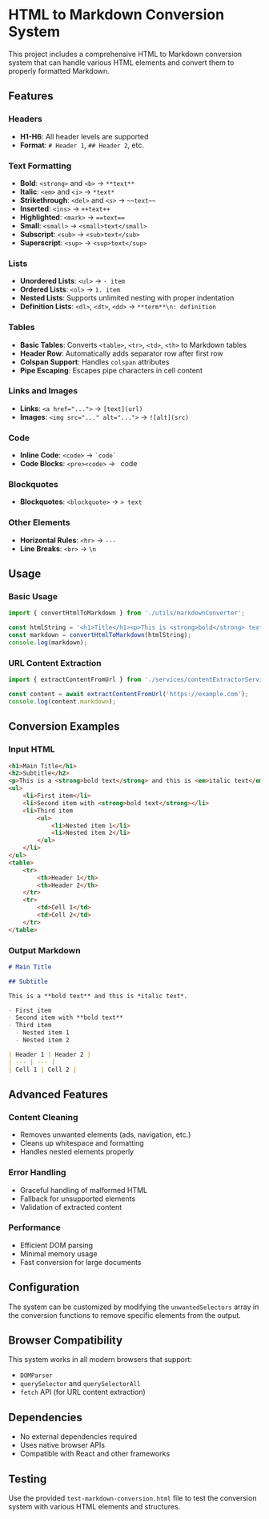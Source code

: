 # HTML to Markdown Conversion System

This project includes a comprehensive HTML to Markdown conversion system that can handle various HTML elements and convert them to properly formatted Markdown.

## Features

### Headers
- **H1-H6**: All header levels are supported
- **Format**: `# Header 1`, `## Header 2`, etc.

### Text Formatting
- **Bold**: `<strong>` and `<b>` → `**text**`
- **Italic**: `<em>` and `<i>` → `*text*`
- **Strikethrough**: `<del>` and `<s>` → `~~text~~`
- **Inserted**: `<ins>` → `++text++`
- **Highlighted**: `<mark>` → `==text==`
- **Small**: `<small>` → `<small>text</small>`
- **Subscript**: `<sub>` → `<sub>text</sub>`
- **Superscript**: `<sup>` → `<sup>text</sup>`

### Lists
- **Unordered Lists**: `<ul>` → `- item`
- **Ordered Lists**: `<ol>` → `1. item`
- **Nested Lists**: Supports unlimited nesting with proper indentation
- **Definition Lists**: `<dl>`, `<dt>`, `<dd>` → `**term**\n: definition`

### Tables
- **Basic Tables**: Converts `<table>`, `<tr>`, `<td>`, `<th>` to Markdown tables
- **Header Row**: Automatically adds separator row after first row
- **Colspan Support**: Handles `colspan` attributes
- **Pipe Escaping**: Escapes pipe characters in cell content

### Links and Images
- **Links**: `<a href="...">` → `[text](url)`
- **Images**: `<img src="..." alt="...">` → `![alt](src)`

### Code
- **Inline Code**: `<code>` → `` `code` ``
- **Code Blocks**: `<pre><code>` → ``` ```code``` ```

### Blockquotes
- **Blockquotes**: `<blockquote>` → `> text`

### Other Elements
- **Horizontal Rules**: `<hr>` → `---`
- **Line Breaks**: `<br>` → `\n`

## Usage

### Basic Usage
```typescript
import { convertHtmlToMarkdown } from './utils/markdownConverter';

const htmlString = '<h1>Title</h1><p>This is <strong>bold</strong> text.</p>';
const markdown = convertHtmlToMarkdown(htmlString);
console.log(markdown);
```

### URL Content Extraction
```typescript
import { extractContentFromUrl } from './services/contentExtractorService';

const content = await extractContentFromUrl('https://example.com');
console.log(content.markdown);
```

## Conversion Examples

### Input HTML
```html
<h1>Main Title</h1>
<h2>Subtitle</h2>
<p>This is a <strong>bold text</strong> and this is <em>italic text</em>.</p>
<ul>
    <li>First item</li>
    <li>Second item with <strong>bold text</strong></li>
    <li>Third item
        <ul>
            <li>Nested item 1</li>
            <li>Nested item 2</li>
        </ul>
    </li>
</ul>
<table>
    <tr>
        <th>Header 1</th>
        <th>Header 2</th>
    </tr>
    <tr>
        <td>Cell 1</td>
        <td>Cell 2</td>
    </tr>
</table>
```

### Output Markdown
```markdown
# Main Title

## Subtitle

This is a **bold text** and this is *italic text*.

- First item
- Second item with **bold text**
- Third item
  - Nested item 1
  - Nested item 2

| Header 1 | Header 2 |
| --- | --- |
| Cell 1 | Cell 2 |
```

## Advanced Features

### Content Cleaning
- Removes unwanted elements (ads, navigation, etc.)
- Cleans up whitespace and formatting
- Handles nested elements properly

### Error Handling
- Graceful handling of malformed HTML
- Fallback for unsupported elements
- Validation of extracted content

### Performance
- Efficient DOM parsing
- Minimal memory usage
- Fast conversion for large documents

## Configuration

The system can be customized by modifying the `unwantedSelectors` array in the conversion functions to remove specific elements from the output.

## Browser Compatibility

This system works in all modern browsers that support:
- `DOMParser`
- `querySelector` and `querySelectorAll`
- `fetch` API (for URL content extraction)

## Dependencies

- No external dependencies required
- Uses native browser APIs
- Compatible with React and other frameworks

## Testing

Use the provided `test-markdown-conversion.html` file to test the conversion system with various HTML elements and structures. 